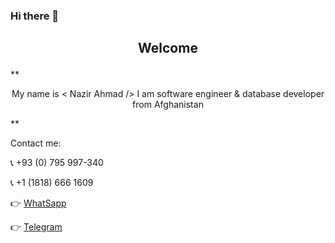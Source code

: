 ### Hi there 👋

## <p align="center"> Welcome </p>


** <p align="center"> My name is < Nazir Ahmad /> I am software engineer & database developer from Afghanistan </p> **

Contact me:

:telephone_receiver: +93 (0) 795 997-340

:telephone_receiver: +1 (1818) 666 1609

:point_right: [WhatSapp](https://web.whatsapp.com/send?phone=+937597340&amp;text=Hi-Nazir-I-am-Come-from-your-GitHub!)

:point_right: [Telegram](http://t.me/nazirahmad7340)
